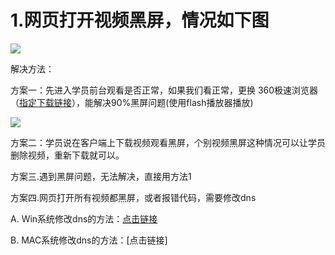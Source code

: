 # 1.网页打开视频黑屏，情况如下图

![](https://i.loli.net/2021/06/22/1RsNmzucM4nS6yI.png)

解决方法：

方案一：先进入学员前台观看是否正常，如果我们看正常，更换  360极速浏览器（[指定下载链接](https://yk3.gokuai.com/file/mg874ftxy2m7p9xr0fftubsbz0xww1os)），能解决90%黑屏问题(使用flash播放器播放)

![](https://i.loli.net/2021/06/22/iWa5ujxYwOnp1Jh.png)

方案二：学员说在客户端上下载视频观看黑屏，个别视频黑屏这种情况可以让学员删除视频，重新下载就可以。



方案三.遇到黑屏问题，无法解决，直接用方法1

方案四.网页打开所有视频都黑屏，或者报错代码，需要修改dns

A. Win系统修改dns的方法：[点击链接](http://confluence.koolearn-inc.com/pages/viewpage.action?pageId=50179554)

 

B. MAC系统修改dns的方法：[点击链接]

